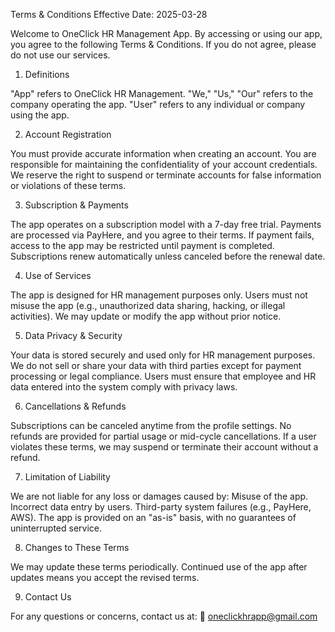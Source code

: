 Terms & Conditions
Effective Date: 2025-03-28

Welcome to OneClick HR Management App. By accessing or using our app, you agree to the following Terms & Conditions. If you do not agree, please do not use our services.

1. Definitions
   
  "App" refers to OneClick HR Management.
  "We," "Us," "Our" refers to the company operating the app.
  "User" refers to any individual or company using the app.

2. Account Registration
   
  You must provide accurate information when creating an account.
  You are responsible for maintaining the confidentiality of your account credentials.
  We reserve the right to suspend or terminate accounts for false information or violations of these terms.

3. Subscription & Payments
   
  The app operates on a subscription model with a 7-day free trial.
  Payments are processed via PayHere, and you agree to their terms.
  If payment fails, access to the app may be restricted until payment is completed.
  Subscriptions renew automatically unless canceled before the renewal date.

4. Use of Services
   
  The app is designed for HR management purposes only.
  Users must not misuse the app (e.g., unauthorized data sharing, hacking, or illegal activities).
  We may update or modify the app without prior notice.

5. Data Privacy & Security
   
  Your data is stored securely and used only for HR management purposes.
  We do not sell or share your data with third parties except for payment processing or legal compliance.
  Users must ensure that employee and HR data entered into the system comply with privacy laws.

6. Cancellations & Refunds
   
  Subscriptions can be canceled anytime from the profile settings.
  No refunds are provided for partial usage or mid-cycle cancellations.
  If a user violates these terms, we may suspend or terminate their account without a refund.

7. Limitation of Liability
   
  We are not liable for any loss or damages caused by:
  Misuse of the app.
  Incorrect data entry by users.
  Third-party system failures (e.g., PayHere, AWS).
  The app is provided on an "as-is" basis, with no guarantees of uninterrupted service.

8. Changes to These Terms
   
  We may update these terms periodically.
  Continued use of the app after updates means you accept the revised terms.

9. Contact Us
    
  For any questions or concerns, contact us at:
  📩 oneclickhrapp@gmail.com
